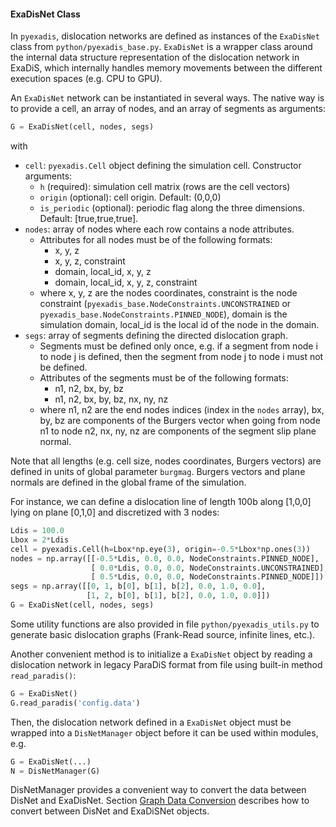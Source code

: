 #### ExaDisNet Class
In `pyexadis`, dislocation networks are defined as instances of the `ExaDisNet` class from `python/pyexadis_base.py`. `ExaDisNet` is a wrapper class around the internal data structure representation of the dislocation network in ExaDiS, which internally handles memory movements between the different execution spaces (e.g. CPU to GPU).

An `ExaDisNet` network can be instantiated in several ways. The native way is to provide a cell, an array of nodes, and an array of segments as arguments:
```python
G = ExaDisNet(cell, nodes, segs)
```
with
* `cell`: `pyexadis.Cell` object defining the simulation cell. Constructor arguments:
    - `h` (required): simulation cell matrix (rows are the cell vectors)
    - `origin` (optional): cell origin. Default: (0,0,0)
    - `is_periodic` (optional): periodic flag along the three dimensions. Default: [true,true,true].
* `nodes`: array of nodes where each row contains a node attributes.
    * Attributes for all nodes must be of the following formats:
        - x, y, z
        - x, y, z, constraint
        - domain, local_id, x, y, z
        - domain, local_id, x, y, z, constraint
    * where x, y, z are the nodes coordinates, constraint is the node constraint (`pyexadis_base.NodeConstraints.UNCONSTRAINED` or `pyexadis_base.NodeConstraints.PINNED_NODE`), domain is the simulation domain, local_id is the local id of the node in the domain.
* `segs`: array of segments defining the directed dislocation graph.
    * Segments must be defined only once, e.g. if a segment from node i to node j is defined, then the segment from node j to node i must not be defined.
    * Attributes of the segments must be of the following formats:
        - n1, n2, bx, by, bz
        - n1, n2, bx, by, bz, nx, ny, nz
    * where n1, n2 are the end nodes indices (index in the `nodes` array), bx, by, bz are components of the Burgers vector when going from node n1 to node n2, nx, ny, nz are components of the segment slip plane normal.
        
Note that all lengths (e.g. cell size, nodes coordinates, Burgers vectors) are defined in units of global parameter `burgmag`. Burgers vectors and plane normals are defined in the global frame of the simulation.

For instance, we can define a dislocation line of length 100b along [1,0,0] lying on plane [0,1,0] and discretized with 3 nodes:
```python
Ldis = 100.0
Lbox = 2*Ldis
cell = pyexadis.Cell(h=Lbox*np.eye(3), origin=-0.5*Lbox*np.ones(3))
nodes = np.array([[-0.5*Ldis, 0.0, 0.0, NodeConstraints.PINNED_NODE],
                  [ 0.0*Ldis, 0.0, 0.0, NodeConstraints.UNCONSTRAINED],
                  [ 0.5*Ldis, 0.0, 0.0, NodeConstraints.PINNED_NODE]])
segs = np.array([[0, 1, b[0], b[1], b[2], 0.0, 1.0, 0.0],
                 [1, 2, b[0], b[1], b[2], 0.0, 1.0, 0.0]])
G = ExaDisNet(cell, nodes, segs)
```
Some utility functions are also provided in file `python/pyexadis_utils.py` to generate basic dislocation graphs (Frank-Read source, infinite lines, etc.).

Another convenient method is to initialize a `ExaDisNet` object by reading a dislocation network in legacy ParaDiS format from file using built-in method `read_paradis()`:
```python
G = ExaDisNet()
G.read_paradis('config.data')
```

Then, the dislocation network defined in a `ExaDisNet` object must be wrapped into a `DisNetManager` object before it can be used within modules, e.g.
```python
G = ExaDisNet(...)
N = DisNetManager(G)
```

DisNetManager provides a convenient way to convert the data between DisNet and ExaDisNet.
Section [Graph Data Conversion](../tutorials/frank_read_src/graph_data_conversion.md) describes how to convert between DisNet and ExaDiSNet objects.
